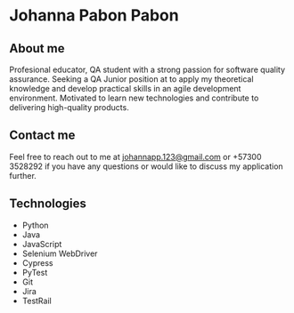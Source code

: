 # Johanna Pabon Pabon 

## About me

Profesional educator, QA student with a strong passion for software quality assurance. Seeking a QA Junior position at  to apply my theoretical knowledge and develop practical skills in an agile development environment. Motivated to learn new technologies and contribute to delivering high-quality products.

## Contact me

Feel free to reach out to me at johannapp.123@gmail.com or +57300 3528292 if you have any questions or would like to discuss my application further.

## Technologies

- Python
- Java
- JavaScript
- Selenium WebDriver
- Cypress
- PyTest
- Git
- Jira
- TestRail
















